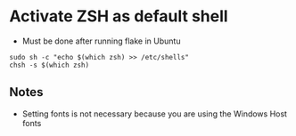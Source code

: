 # Activate ZSH as default shell

- Must be done after running flake in Ubuntu

```
sudo sh -c "echo $(which zsh) >> /etc/shells"
chsh -s $(which zsh)
```

## Notes
- Setting fonts is not necessary because you are using the Windows Host fonts
